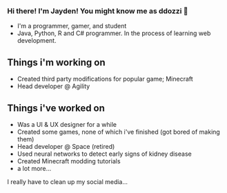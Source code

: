 ### Hi there! I'm Jayden! You might know me as ddozzi 👋

* I'm a programmer, gamer, and student 
* Java, Python, R and C# programmer. In the process of learning web development.

## Things i'm working on
* Created third party modifications for popular game; Minecraft
* Head developer @ Agility

## Things i've worked on 
* Was a UI & UX designer for a while
* Created some games, none of which i've finished (got bored of making them)
* Head developer @ Space (retired)
* Used neural networks to detect early signs of kidney disease
* Created Minecraft modding tutorials
* a lot more...

I really have to clean up my social media...



